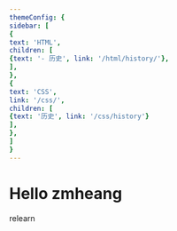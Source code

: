 ```yaml
---
themeConfig: {
sidebar: [
{
text: 'HTML',
children: [
{text: '- 历史', link: '/html/history/'},
],
},
{
text: 'CSS',
link: '/css/',
children: [
{text: '历史', link: '/css/history'}
],
},
]   
}
---
```

# Hello zmheang


relearn

